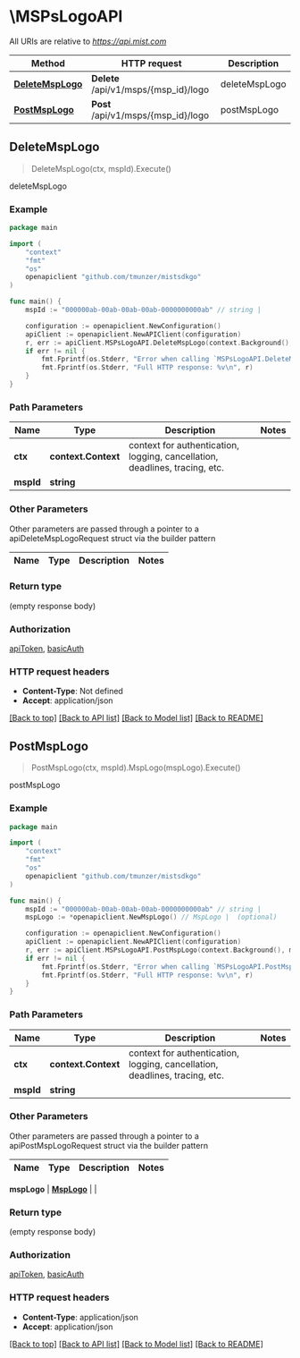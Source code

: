 # \MSPsLogoAPI

All URIs are relative to *https://api.mist.com*

Method | HTTP request | Description
------------- | ------------- | -------------
[**DeleteMspLogo**](MSPsLogoAPI.md#DeleteMspLogo) | **Delete** /api/v1/msps/{msp_id}/logo | deleteMspLogo
[**PostMspLogo**](MSPsLogoAPI.md#PostMspLogo) | **Post** /api/v1/msps/{msp_id}/logo | postMspLogo



## DeleteMspLogo

> DeleteMspLogo(ctx, mspId).Execute()

deleteMspLogo



### Example

```go
package main

import (
	"context"
	"fmt"
	"os"
	openapiclient "github.com/tmunzer/mistsdkgo"
)

func main() {
	mspId := "000000ab-00ab-00ab-00ab-0000000000ab" // string | 

	configuration := openapiclient.NewConfiguration()
	apiClient := openapiclient.NewAPIClient(configuration)
	r, err := apiClient.MSPsLogoAPI.DeleteMspLogo(context.Background(), mspId).Execute()
	if err != nil {
		fmt.Fprintf(os.Stderr, "Error when calling `MSPsLogoAPI.DeleteMspLogo``: %v\n", err)
		fmt.Fprintf(os.Stderr, "Full HTTP response: %v\n", r)
	}
}
```

### Path Parameters


Name | Type | Description  | Notes
------------- | ------------- | ------------- | -------------
**ctx** | **context.Context** | context for authentication, logging, cancellation, deadlines, tracing, etc.
**mspId** | **string** |  | 

### Other Parameters

Other parameters are passed through a pointer to a apiDeleteMspLogoRequest struct via the builder pattern


Name | Type | Description  | Notes
------------- | ------------- | ------------- | -------------


### Return type

 (empty response body)

### Authorization

[apiToken](../README.md#apiToken), [basicAuth](../README.md#basicAuth)

### HTTP request headers

- **Content-Type**: Not defined
- **Accept**: application/json

[[Back to top]](#) [[Back to API list]](../README.md#documentation-for-api-endpoints)
[[Back to Model list]](../README.md#documentation-for-models)
[[Back to README]](../README.md)


## PostMspLogo

> PostMspLogo(ctx, mspId).MspLogo(mspLogo).Execute()

postMspLogo



### Example

```go
package main

import (
	"context"
	"fmt"
	"os"
	openapiclient "github.com/tmunzer/mistsdkgo"
)

func main() {
	mspId := "000000ab-00ab-00ab-00ab-0000000000ab" // string | 
	mspLogo := *openapiclient.NewMspLogo() // MspLogo |  (optional)

	configuration := openapiclient.NewConfiguration()
	apiClient := openapiclient.NewAPIClient(configuration)
	r, err := apiClient.MSPsLogoAPI.PostMspLogo(context.Background(), mspId).MspLogo(mspLogo).Execute()
	if err != nil {
		fmt.Fprintf(os.Stderr, "Error when calling `MSPsLogoAPI.PostMspLogo``: %v\n", err)
		fmt.Fprintf(os.Stderr, "Full HTTP response: %v\n", r)
	}
}
```

### Path Parameters


Name | Type | Description  | Notes
------------- | ------------- | ------------- | -------------
**ctx** | **context.Context** | context for authentication, logging, cancellation, deadlines, tracing, etc.
**mspId** | **string** |  | 

### Other Parameters

Other parameters are passed through a pointer to a apiPostMspLogoRequest struct via the builder pattern


Name | Type | Description  | Notes
------------- | ------------- | ------------- | -------------

 **mspLogo** | [**MspLogo**](MspLogo.md) |  | 

### Return type

 (empty response body)

### Authorization

[apiToken](../README.md#apiToken), [basicAuth](../README.md#basicAuth)

### HTTP request headers

- **Content-Type**: application/json
- **Accept**: application/json

[[Back to top]](#) [[Back to API list]](../README.md#documentation-for-api-endpoints)
[[Back to Model list]](../README.md#documentation-for-models)
[[Back to README]](../README.md)

